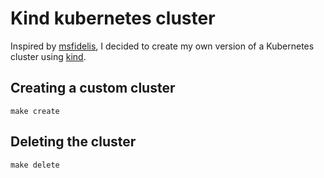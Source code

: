 # Kind kubernetes cluster

Inspired by [msfidelis](https://github.com/msfidelis/kubernetes-kind-setup), I decided to create my own version of a Kubernetes cluster using [kind](https://kind.sigs.k8s.io/).

## Creating a custom cluster

`make create`

## Deleting the cluster

`make delete`
